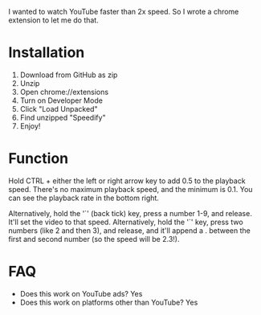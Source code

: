 I wanted to watch YouTube faster than 2x speed. So I wrote a chrome extension to let me do that.

# Installation
1. Download from GitHub as zip
2. Unzip 
3. Open chrome://extensions
4. Turn on Developer Mode
5. Click "Load Unpacked"
6. Find unzipped "Speedify"
7. Enjoy!

# Function
Hold CTRL + either the left or right arrow key to add 0.5 to the playback speed. There's no maximum playback speed, and the minimum is 0.1. You can see the playback rate in the bottom right.

Alternatively, hold the '\`' (back tick) key, press a number 1-9, and release. It'll set the video to that speed. Alternatively, hold the '\`' key, press two numbers (like 2 and then 3), and release, and it'll append a . between the first and second number (so the speed will be 2.3!). 

# FAQ
* Does this work on YouTube ads?
Yes
* Does this work on platforms other than YouTube?
Yes